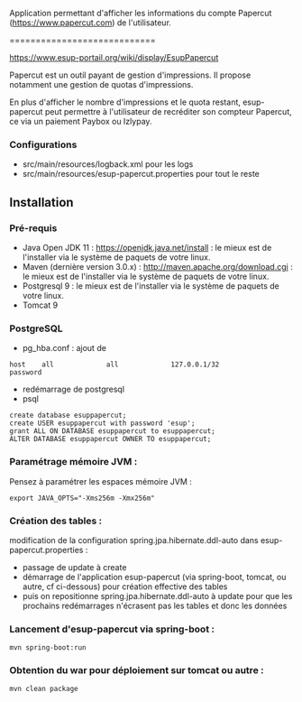 Application permettant d'afficher les informations du compte Papercut (https://www.papercut.com) de l'utilisateur.

============================

https://www.esup-portail.org/wiki/display/EsupPapercut

Papercut est un outil payant de gestion d'impressions. Il propose notamment une gestion de quotas d'impressions.

En plus d'afficher le nombre d'impressions et le quota restant, esup-papercut peut permettre à l'utilisateur de recréditer son compteur Papercut, ce via un paiement Paybox ou Izlypay.

### Configurations

* src/main/resources/logback.xml pour les logs
* src/main/resources/esup-papercut.properties pour tout le reste

## Installation 

### Pré-requis
* Java Open JDK 11 : https://openjdk.java.net/install : le mieux est de l'installer via le système de paquets de votre linux.
* Maven (dernière version 3.0.x) : http://maven.apache.org/download.cgi : le mieux est de l'installer via le système de paquets de votre linux.
* Postgresql 9 : le mieux est de l'installer via le système de paquets de votre linux.
* Tomcat 9

### PostgreSQL
* pg_hba.conf : ajout de 

``` 
host    all             all             127.0.0.1/32            password
``` 

* redémarrage de postgresql
* psql

```
create database esuppapercut;
create USER esuppapercut with password 'esup';
grant ALL ON DATABASE esuppapercut to esuppapercut;
ALTER DATABASE esuppapercut OWNER TO esuppapercut;
```

### Paramétrage mémoire JVM :
Pensez à paramétrer les espaces mémoire JVM : 
```
export JAVA_OPTS="-Xms256m -Xmx256m"
```

### Création des tables :
modification de la configuration spring.jpa.hibernate.ddl-auto dans esup-papercut.properties :
 * passage de update à create
 * démarrage de l'application esup-papercut (via spring-boot, tomcat, ou autre, cf ci-dessous) pour création effective des tables
 * puis on repositionne spring.jpa.hibernate.ddl-auto à update pour que les prochains redémarrages n'écrasent pas les tables et donc les données

### Lancement d'esup-papercut via spring-boot :
```
mvn spring-boot:run
```

### Obtention du war pour déploiement sur tomcat ou autre :
```
mvn clean package
```


